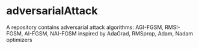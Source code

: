 # adversarialAttack
A repository contains adversarial attack algorithms: AGI-FGSM, RMSI-FGSM, AI-FGSM, NAI-FGSM inspired by AdaGrad, RMSprop, Adam, Nadam optimizers
